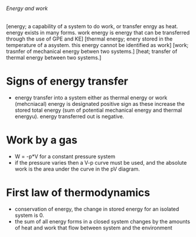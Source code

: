 ###### Energy and work
[energy; a capability of a system to do work, or transfer enrgy as heat. energy exists in many forms. work energy is energy that can be transferred through the use of GPE and KE]
[thermal energy; enery stored in the temperature of a asystem. this energy cannot be identified as work]
[work; trasnfer of mechanical energy betwen two systems.]
[heat; transfer of thermal energy between two systems.]

# Signs of energy transfer
- energy transfer into a system either as thermal energy or work (mehcniacal) energy is designated positive sign as these increase the stored total energy (sum of potential mechanical energy and thermal energyu). energy transferred out is negative.

# Work by a gas
- W = -p*V for a constant pressure system
- if the pressure varies then a V-p curve must be used, and the absolute work is the area under the curve in the pV diagram.

# First law of thermodynamics
- conservation of energy, the change in stored energy for an isolated system is 0.
- the sum of all energy forms in a closed system changes by the amounts of heat and work that flow between system and the environment